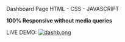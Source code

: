 Dashboard Page HTML - CSS - JAVASCRIPT

**100% Responsive without media queries**



LIVE DEMO: 
[![dashb.png](https://i.postimg.cc/gJPtqfvg/dashb.png)](https://postimg.cc/67YhBbbZ)
